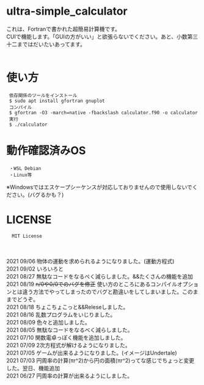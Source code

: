 # ultra-simple_calculator
これは、Fortranで書かれた超簡易計算機です。<br />
CUIで機能します。「GUIの方がいい」と欲張らないでください。あと、小数第三十二まではだいたいあってます。<br /><br />
# 使い方
     依存関係のツールをインストール
     $ sudo apt install gfortran gnuplot
     コンパイル
     $ gfortran -O3 -march=native -fbackslash calculator.f90 -o calculator
     実行
     $ ./calculator
# 動作確認済みOS
     ・WSL Debian
     ・Linux等
※Windowsではエスケープシーケンスが対応しておりませんので使用しないでください。(バグるかも？)
# LICENSE
      MIT License 
<br /><br />
2021 09/06 物体の運動を求められるようになりました。(運動方程式)<br />
2021 09/02 いろいろと<br />
2021 08/27 無駄なコードをなるべく減らしました。&&たくさんの機能を追加<br />
2021 08/19 ~~n/0や0/0でのバグを修正~~ 使い方のところにあるコンパイルオプションとは違う方法でやってしまったのでバグと勘違いをしてしまいました。このままでどうぞ。<br />
2021 08/18 ちょこちょこっと&&Releseしました。<br />
2021 08/16 乱数プログラムをいじりました。<br />
2021 08/09 色々と追加しました。<br />
2021 08/05 無駄なコードをなるべく減らしました。<br />
2021 07/10 関数電卓っぽく機能を追加しました。<br />
2021 07/09 2次方程式が解けるようになりました。<br />
2021 07/05 ゲームが出来るようになりました。(イメージはUndertale)<br />
2021 07/03 円周率の計算(πr^2)から円の面積(πr^2)ってな感じでちょっと変更した。翌日、機能追加<br />
2021 06/27 円周率の計算が出来るようにしました。
